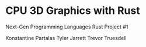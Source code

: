 # CPU 3D Graphics with Rust

Next-Gen Programming Languages Rust Project #1

Konstantine Partalas
Tyler Jarrett
Trevor Truesdell
